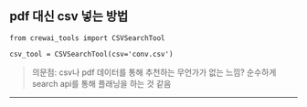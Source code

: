 ## pdf 대신 csv 넣는 방법

```
from crewai_tools import CSVSearchTool

csv_tool = CSVSearchTool(csv='conv.csv')
```

> 의문점: csv나 pdf 데이터를 통해 추천하는 무언가가 없는 느낌? 순수하게 search api를 통해 플래닝을 하는 것 같음

---
